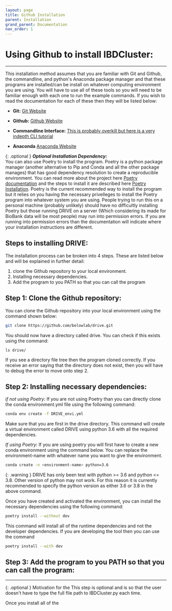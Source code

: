 ```yaml
---
layout: page
title: Github Installation
parent: Installation
grand_parent: Documentation
nav_order: 1
---
```

# Using Github to install IBDCluster:
---

This installation method assumes that you are familiar with Git and Github, the commandline, and python's Anaconda package manager and that these programs are installed/can be install on whatever computing environment you are using. You will have to use all of these tools so you will need to be familiar enough with each one to run the example commands. If you wish to read the documentation for each of these then they will be listed below:

* **Git:** [Git Website](https://git-scm.com/)

* **Github:** [Github Website](https://github.com/)

* **Commandline Interface:** [This is probably overkill but here is a very indepth CLI tutorial](https://www.learnenough.com/command-line-tutorial)

* **Anaconda** [Anaconda Website](https://www.anaconda.com/)

{: .optional }
***Optional Installation Dependency:*** <br> 
You can also use Poetry to install the program. Poetry is a python package manager (another alternative to Pip and Conda and all the other package manages) that has good dependency resolution to create a reproducible environment. You can read more about the project here [Poetry documentation](https://python-poetry.org/) and the steps to install it are described here [Poetry Installation](https://python-poetry.org/docs/#installation). Poetry is the current recommended way to install the program but it relies on you having the necessary privelleges to install the Poetry program into whatever system you are using. People trying to run this on a personal machine (probably unlikely) should have no difficultly installing Poetry but those running DRIVE on a server (Which considering its made for BioBank data will be most people) may run into permission errors. If you are running into permission errors than the documentation will indicate where your installation instructions are different.

## Steps to installing DRIVE:
The installation process can be broken into 4 steps. These are listed below and will be explained in further detail:

1. clone the Github repository to your local environment.
2. Installing necessary dependencies.
4. Add the program to you PATH so that you can call the program

## Step 1: Clone the Github repository:
You can clone the Github repository into your local environment using the command shown below:

```bash
git clone https://github.com/belowlab/drive.git
```

You should now have a directory called drive. You can check if this exists using the command:

```
ls drive/
```
If you see a directory file tree then the program cloned correctly. If you receive an error saying that the directory does not exist, then you will have to debug the error to move onto step 2.

## Step 2: Installing necessary dependencies:
*if not using Poetry:*
If you are not using Poetry than you can directly clone the conda environment.yml file using the following command:

```bash
conda env create -f DRIVE_envi.yml
```

Make sure that you are first in the drive directory. This command will create a virtual environment called DRIVE using python 3.6 with all the required dependencies.

*If using Poetry:*
If you are using poetry you will first have to create a new conda environment using the command below. You can replace the environment-name with whatever name you want to give the environment.

```bash
conda create -n <environment-name> python=3.6
```

{: .warning }
DRIVE has only been test with python >= 3.6 and python <= 3.8. Other version of python may not work. For this reason it is currently recommended to specify the python version as either 3.6 or 3.8 in the above command.

Once you have created and activated the environment, you can install the necessary dependencies using the following command:

```bash
poetry install --without dev
```

This command will install all of the runtime dependencies and not the developer dependencies. If you are developing the tool then you can use the command

```bash
poetry install --with dev
```


## Step 3: Add the program to you PATH so that you can call the program:
---
{: .optional }
Motivation for the 
This step is optional and is so that the user doesn't have to type the full file path to IBDCluster.py each time.


Once you install all of the 
